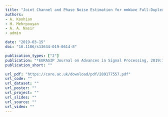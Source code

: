 ```yaml
---
title: "Joint Channel and Phase Noise Estimation for mmWave Full-Duplex Communication Systems"
authors:
- A. Koohian
- H. Mehrpouyan
- A. A. Nasir
- admin

date: "2019-03-15"
doi: "10.1186/s13634-019-0614-8"

publication_types: ["2"]
publication: "*EURASIP Journal on Advances in Signal Processing, 2019:18*"
publication_short: ""

url_pdf: "https://core.ac.uk/download/pdf/289177557.pdf"
url_code: ""
url_dataset: ""
url_poster: ""
url_project: ""
url_slides: ""
url_source: ""
url_video: ""
---
```

